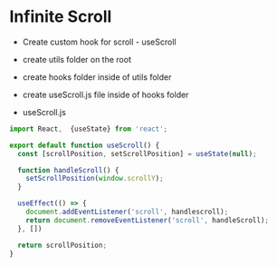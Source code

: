 # Infinite Scroll

* Create custom hook for scroll - useScroll

* create utils folder on the root

* create hooks folder inside of utils folder

* create useScroll.js file inside of hooks folder

* useScroll.js
```javascript
import React,  {useState} from 'react';

export default function useScroll() {
  const [scrollPosition, setScrollPosition] = useState(null);

  function handleScroll() {
    setScrollPosition(window.scrollY);
  }

  useEffect(() => {
    document.addEventListener('scroll', handlescroll);
    return document.removeEventListener('scroll', handleScroll);
  }, [])

  return scrollPosition;
}
```